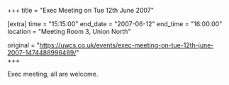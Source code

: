 +++
title = "Exec Meeting on Tue 12th June 2007"

[extra]
time = "15:15:00"
end_date = "2007-06-12"
end_time = "16:00:00"
location = "Meeting Room 3, Union North"

original = "https://uwcs.co.uk/events/exec-meeting-on-tue-12th-june-2007-1474488996489/"    
+++

Exec meeting, all are welcome.


